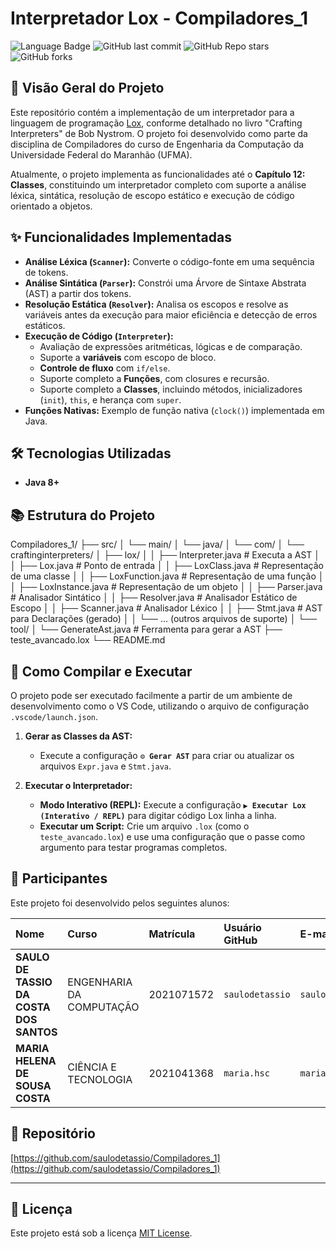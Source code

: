 # Interpretador Lox - Compiladores_1

![Language Badge](https://img.shields.io/badge/Language-Java-informational?style=flat&logo=java&logoColor=white&color=007396)
![GitHub last commit](https://img.shields.io/github/last-commit/saulodetassio/Compiladores_1)
![GitHub Repo stars](https://img.shields.io/github/stars/saulodetassio/Compiladores_1?style=social)
![GitHub forks](https://img.shields.io/github/forks/saulodetassio/Compiladores_1?style=social)

## 🚀 Visão Geral do Projeto

Este repositório contém a implementação de um interpretador para a linguagem de programação [Lox](https://craftinginterpreters.com/the-lox-language.html), conforme detalhado no livro "Crafting Interpreters" de Bob Nystrom. O projeto foi desenvolvido como parte da disciplina de Compiladores do curso de Engenharia da Computação da Universidade Federal do Maranhão (UFMA).

Atualmente, o projeto implementa as funcionalidades até o **Capítulo 12: Classes**, constituindo um interpretador completo com suporte a análise léxica, sintática, resolução de escopo estático e execução de código orientado a objetos.

## ✨ Funcionalidades Implementadas

* **Análise Léxica (`Scanner`):** Converte o código-fonte em uma sequência de tokens.
* **Análise Sintática (`Parser`):** Constrói uma Árvore de Sintaxe Abstrata (AST) a partir dos tokens.
* **Resolução Estática (`Resolver`):** Analisa os escopos e resolve as variáveis antes da execução para maior eficiência e detecção de erros estáticos.
* **Execução de Código (`Interpreter`):**
    * Avaliação de expressões aritméticas, lógicas e de comparação.
    * Suporte a **variáveis** com escopo de bloco.
    * **Controle de fluxo** com `if/else`.
    * Suporte completo a **Funções**, com closures e recursão.
    * Suporte completo a **Classes**, incluindo métodos, inicializadores (`init`), `this`, e herança com `super`.
* **Funções Nativas:** Exemplo de função nativa (`clock()`) implementada em Java.

## 🛠️ Tecnologias Utilizadas

* **Java 8+**

## 📚 Estrutura do Projeto

Compiladores_1/
├── src/
│   └── main/
│       └── java/
│           └── com/
│               └── craftinginterpreters/
│                   ├── lox/
│                   │   ├── Interpreter.java  # Executa a AST
│                   │   ├── Lox.java          # Ponto de entrada
│                   │   ├── LoxClass.java     # Representação de uma classe
│                   │   ├── LoxFunction.java  # Representação de uma função
│                   │   ├── LoxInstance.java  # Representação de um objeto
│                   │   ├── Parser.java       # Analisador Sintático
│                   │   ├── Resolver.java     # Analisador Estático de Escopo
│                   │   ├── Scanner.java      # Analisador Léxico
│                   │   ├── Stmt.java         # AST para Declarações (gerado)
│                   │   └── ... (outros arquivos de suporte)
│                   └── tool/
│                       └── GenerateAst.java  # Ferramenta para gerar a AST
├── teste_avancado.lox
└── README.md


## 🚀 Como Compilar e Executar

O projeto pode ser executado facilmente a partir de um ambiente de desenvolvimento como o VS Code, utilizando o arquivo de configuração `.vscode/launch.json`.

1.  **Gerar as Classes da AST:**
    * Execute a configuração **`⚙️ Gerar AST`** para criar ou atualizar os arquivos `Expr.java` e `Stmt.java`.

2.  **Executar o Interpretador:**
    * **Modo Interativo (REPL):** Execute a configuração **`▶️ Executar Lox (Interativo / REPL)`** para digitar código Lox linha a linha.
    * **Executar um Script:** Crie um arquivo `.lox` (como o `teste_avancado.lox`) e use uma configuração que o passe como argumento para testar programas completos.

## 👥 Participantes

Este projeto foi desenvolvido pelos seguintes alunos:

| Nome                                   | Curso                      | Matrícula  | Usuário GitHub  | E-mail                     |
| :------------------------------------- | :------------------------- | :--------- | :-------------- | :------------------------- |
| **SAULO DE TASSIO DA COSTA DOS SANTOS**| ENGENHARIA DA COMPUTAÇÃO   | 2021071572 | `saulodetassio` | `saulodetassio@gmail.com`  |
| **MARIA HELENA DE SOUSA COSTA** | CIÊNCIA E TECNOLOGIA       | 2021041368 | `maria.hsc`     | `maria.hsc@discente.ufma.br` |

## 🔗 Repositório

[https://github.com/saulodetassio/Compiladores_1](https://github.com/saulodetassio/Compiladores_1)

---
## 📝 Licença

Este projeto está sob a licença [MIT License](https://opensource.org/licenses/MIT).